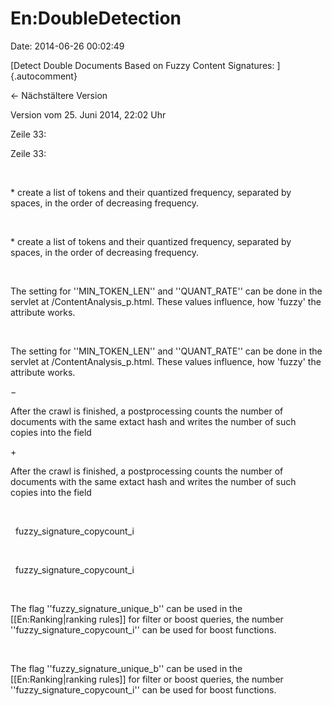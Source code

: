 En:DoubleDetection
==================

Date: 2014-06-26 00:02:49

[Detect Double Documents Based on Fuzzy Content Signatures:
]{.autocomment}

← Nächstältere Version

Version vom 25. Juni 2014, 22:02 Uhr

Zeile 33:

Zeile 33:

 

<div>

\* create a list of tokens and their quantized frequency, separated by
spaces, in the order of decreasing frequency.

</div>

 

<div>

\* create a list of tokens and their quantized frequency, separated by
spaces, in the order of decreasing frequency.

</div>

 

<div>

The setting for \'\'MIN\_TOKEN\_LEN\'\' and \'\'QUANT\_RATE\'\' can be
done in the servlet at /ContentAnalysis\_p.html. These values influence,
how \'fuzzy\' the attribute works.

</div>

 

<div>

The setting for \'\'MIN\_TOKEN\_LEN\'\' and \'\'QUANT\_RATE\'\' can be
done in the servlet at /ContentAnalysis\_p.html. These values influence,
how \'fuzzy\' the attribute works.

</div>

−

<div>

 After the crawl is finished, a postprocessing counts the number of
documents with the same extact hash and writes the number of such copies
into the field

</div>

\+

<div>

After the crawl is finished, a postprocessing counts the number of
documents with the same extact hash and writes the number of such copies
into the field

</div>

 

<div>

  fuzzy\_signature\_copycount\_i

</div>

 

<div>

  fuzzy\_signature\_copycount\_i

</div>

 

<div>

The flag \'\'fuzzy\_signature\_unique\_b\'\' can be used in the
\[\[En:Ranking\|ranking rules\]\] for filter or boost queries, the
number \'\'fuzzy\_signature\_copycount\_i\'\' can be used for boost
functions.

</div>

 

<div>

The flag \'\'fuzzy\_signature\_unique\_b\'\' can be used in the
\[\[En:Ranking\|ranking rules\]\] for filter or boost queries, the
number \'\'fuzzy\_signature\_copycount\_i\'\' can be used for boost
functions.

</div>
